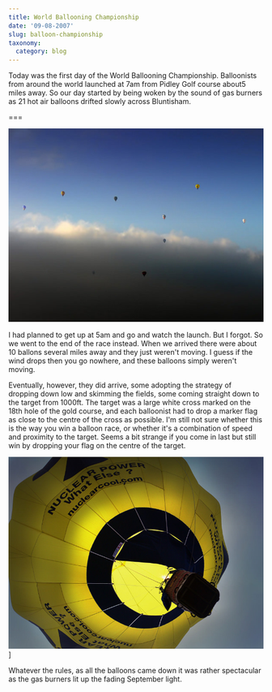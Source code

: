 ```yaml
---
title: World Ballooning Championship
date: '09-08-2007'
slug: balloon-championship
taxonomy:
  category: blog
---
```


Today was the first day of the World Ballooning Championship.  Balloonists from around the world launched at 7am from Pidley Golf course about5 miles away.   So our day started by being woken by the sound of gas burners as 21 hot air balloons drifted slowly across Bluntisham.

===

![Balloons2](193247568-M.jpg)

I had planned to get up at 5am and go and watch the launch.  But I forgot.  So we went to the end of the race instead.  When we arrived there were about 10 ballons several miles away and they just weren't moving.  I guess if the wind drops then you go nowhere, and these balloons simply weren't moving.

Eventually, however, they did arrive, some adopting the strategy of dropping down low and skimming the fields, some coming straight down to the target from 1000ft.   The target was a large white cross marked on the 18th hole of the gold course, and each balloonist had to drop a marker flag as close to the centre of the cross as possible.  I'm still not sure whether this is the way you win a balloon race, or whether it's a combination of speed and proximity to the target.  Seems a bit strange if you come in last but still win by dropping your flag on the centre of the target.

![World Championship Balloon Race](193143889-L.jpg)]

Whatever the rules, as all the balloons came down it was rather spectacular as the gas burners lit up the fading September light.

